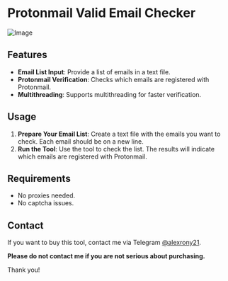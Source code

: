 # Protonmail Valid Email Checker

![Image]()

## Features

- **Email List Input**: Provide a list of emails in a text file.
- **Protonmail Verification**: Checks which emails are registered with Protonmail.
- **Multithreading**: Supports multithreading for faster verification.

## Usage

1. **Prepare Your Email List**: Create a text file with the emails you want to check. Each email should be on a new line.
2. **Run the Tool**: Use the tool to check the list. The results will indicate which emails are registered with Protonmail.

## Requirements

- No proxies needed.
- No captcha issues.

## Contact

If you want to buy this tool, contact me via Telegram [@alexrony21](https://t.me/alexrony21). 

**Please do not contact me if you are not serious about purchasing.**

Thank you!
